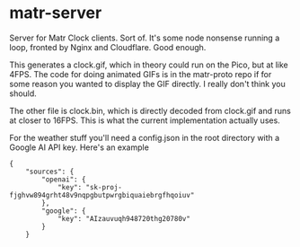# matr-server
Server for Matr Clock clients. Sort of. It's some node nonsense running a loop, fronted by Nginx and Cloudflare. Good enough.

This generates a clock.gif, which in theory could run on the Pico, but at like 4FPS. The code for doing animated GIFs is in the matr-proto repo if for some reason you wanted to display the GIF directly. I really don't think you should.

The other file is clock.bin, which is directly decoded from clock.gif and runs at closer to 16FPS. This is what the current implementation actually uses.

For the weather stuff you'll need a config.json in the root directory with a Google AI API key. Here's an example

```
{
    "sources": {
        "openai": {
            "key": "sk-proj-fjghvw894grht48v9nqpgbutpwrgbiquaiebrgfhqoiuv"
        },
        "google": {
            "key": "AIzauvuqh948720thg20780v"
        }
    }
```
